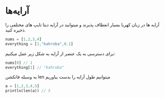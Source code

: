 # آرایه‌ها
آرایه ها در زبان کهربا بسیار انعطاف پذیرند و میتوانید در آرایه دیتا تایپ های مختلفی را ذخیره کنید.
```rust
nums = [1,2,3,4]
everything = [1,"kahroba",0.1]
```
برای دسترسی به یک عنصر از آرایه به شکل زیر عمل میکنیم:
```rust
nums[0] // 1
everything[1] // "kahroba"
```
به وسیله فانکشن len میتوانیم طول آرایه را بدست بیاوریم
```rust
a = [1,2,3,4,5]
println(len(a)) // 5
```